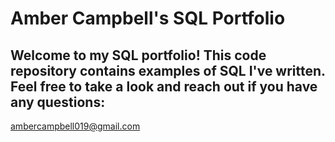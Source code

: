 # Amber Campbell's SQL Portfolio

## Welcome to my SQL portfolio! This code repository contains examples of SQL I've written. Feel free to take a look and reach out if you have any questions:
ambercampbell019@gmail.com

